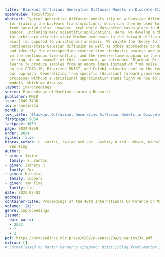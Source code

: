 ```yaml
---
title: 'Blackout Diffusion: Generative Diffusion Models in Discrete-State Spaces'
openreview: lpc5vlfxp8
abstract: Typical generative diffusion models rely on a Gaussian diffusion process
  for training the backward transformations, which can then be used to generate samples
  from Gaussian noise. However, real world data often takes place in discrete-state
  spaces, including many scientific applications. Here, we develop a theoretical formulation
  for arbitrary discrete-state Markov processes in the forward diffusion process using
  exact (as opposed to variational) analysis. We relate the theory to the existing
  continuous-state Gaussian diffusion as well as other approaches to discrete diffusion,
  and identify the corresponding reverse-time stochastic process and score function
  in the continuous-time setting, and the reverse-time mapping in the discrete-time
  setting. As an example of this framework, we introduce “Blackout Diffusion”, which
  learns to produce samples from an empty image instead of from noise. Numerical experiments
  on the CIFAR-10, Binarized MNIST, and CelebA datasets confirm the feasibility of
  our approach. Generalizing from specific (Gaussian) forward processes to discrete-state
  processes without a variational approximation sheds light on how to interpret diffusion
  models, which we discuss.
layout: inproceedings
series: Proceedings of Machine Learning Research
publisher: PMLR
issn: 2640-3498
id: e-santos23a
month: 0
tex_title: 'Blackout Diffusion: Generative Diffusion Models in Discrete-State Spaces'
firstpage: 9034
lastpage: 9059
page: 9034-9059
order: 9034
cycles: false
bibtex_author: E. Santos, Javier and Fox, Zachary R and Lubbers, Nicholas and Lin,
  Yen Ting
author:
- given: Javier
  family: E. Santos
- given: Zachary R
  family: Fox
- given: Nicholas
  family: Lubbers
- given: Yen Ting
  family: Lin
date: 2023-07-03
address: 
container-title: Proceedings of the 40th International Conference on Machine Learning
volume: '202'
genre: inproceedings
issued:
  date-parts:
  - 2023
  - 7
  - 3
pdf: https://proceedings.mlr.press/v202/e-santos23a/e-santos23a.pdf
extras: []
# Format based on Martin Fenner's citeproc: https://blog.front-matter.io/posts/citeproc-yaml-for-bibliographies/
---
```

